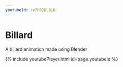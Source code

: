 ```yaml
---
youtubeId: re7H82DLQiU
---
```


# Billard
A billard animation made using Blender

{% include youtubePlayer.html id=page.youtubeId %}
